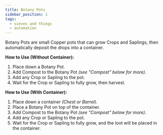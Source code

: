 ```yaml
---
title: Botany Pots
sidebar_position: 1
tags:
  - sieves and things
  - automation
---
```


Botany Pots are small Copper pots that can grow Crops and Saplings, then automatically deposit the drops into a container.

**How to Use (Without Container):**

1. Place down a Botany Pot.
2. Add Compost to the Botany Pot *(see "Compost" below for more)*.
3. Add any Crop or Sapling to the pot.
4. Wait for the Crop or Sapling to fully grow, then harvest.

**How to Use (With Container):**

1. Place down a container *(Chest or Barrel)*.
2. Place a Botany Pot on top of the container.
3. Add Compost to the Botany Pot *(see "Compost" below for more)*.
4. Add any Crop or Sapling to the pot.
5. Wait for the Crop or Sapling to fully grow, and the loot will be placed in the container.
